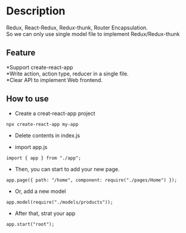 # Description

Redux, React-Redux, Redux-thunk, Router Encapsulation.<br>
So we can only use single model file to implement Redux/Redux-thunk<br>

## Feature

*Support create-react-app<br>
*Write action, action type, reducer in a single file.<br>
\*Clear API to implement Web frontend.<br>

## How to use

- Create a creat-react-app project

```
npx create-react-app my-app
```

- Delete contents in index.js

- import app.js

```
import { app } from "./app";
```

- Then, you can start to add your new page.

```
app.page({ path: "/home", component: require("./pages/Home") });
```

- Or, add a new model

```
app.model(require("./models/products"));
```

- After that, strat your app

```
app.start("root");
```
